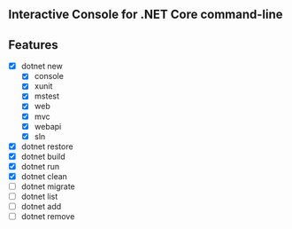 ## Interactive Console for .NET Core command-line

## Features

- [x] dotnet new
    - [x] console
    - [x] xunit
    - [x] mstest
    - [x] web
    - [x] mvc
    - [x] webapi
    - [x] sln
- [x] dotnet restore
- [x] dotnet build
- [x] dotnet run
- [x] dotnet clean
- [ ] dotnet migrate
- [ ] dotnet list
- [ ] dotnet add
- [ ] dotnet remove